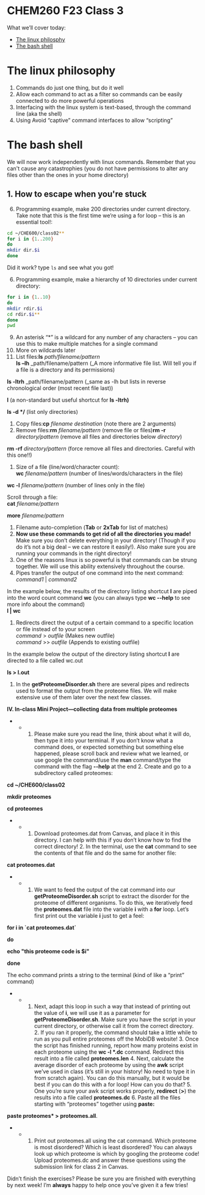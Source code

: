 # CHEM260 F23 Class 3

What we’ll cover today: 
* [The linux philosphy](#the-linux-philosophy)
* [The bash shell](#the-bash-shell)

# The linux philosophy
1. Commands do just one thing, but do it well
2. Allow each command to act as a filter so commands can be easily connected to do more powerful operations
3. Interfacing with the linux system is text-based, through the command line (aka the shell)
4. Using Avoid “captive” command interfaces to allow “scripting”

# The bash shell
We will now work independently with linux commands. Remember that you can't cause any catastrophies (you do not have permissions to alter any files other than the ones in your home directory)
## 1. How to escape when you're stuck

6. Programming example, make 200 directories under current directory. Take note that this is the first time we’re using a for loop – this is an essential tool!:

```bash
cd ~/CHE600/class02**
for i in {1..200}  
do  
mkdir dir.$i  
done
```

Did it work? type ```ls``` and see what you got!

6. Programming example, make a hierarchy of 10 directories under current directory:

```bash
for i in {1..10}  
do  
mkdir rdir.$i  
cd rdir.$i**
done
pwd
```

9. An asterisk “\*” is a wildcard for any number of any characters – you can use this to make multiple matches for a single command
10. More on wildcards later
11. List files:**ls** _path/filename/pattern_  
    **ls –lh** _path/filename/pattern (_A more informative file list. Will tell you if a file is a directory and its permissions)

**ls -ltrh** _path/filename/pattern (_same as -lh but lists in reverse chronological order (most recent file last))

**l** (a non-standard but useful shortcut for **ls -ltrh)**

**ls -d \*/** (list only directories)

1. Copy files:**cp** _filename destination_ (note there are 2 arguments)
2. Remove files:**rm** _filename/pattern_ (remove file or files)**rm -r** _directory/pattern_ (remove all files and directories below _directory_)

**rm -rf** _directory/pattern_ (force remove all files and directories. Careful with this one‼)

1. Size of a file (line/word/character count):  
    **wc** _filename/pattern_ (number of lines/words/characters in the file)

**wc \-l** _filename/pattern_ (number of lines only in the file)

Scroll through a file:  
**cat** _filename/pattern_

**more** _filename/pattern_

1. Filename auto-completion (**Tab** or **2xTab** for list of matches)
2. **Now use these commands to get rid of all the directories you made!** Make sure you don’t delete everything in your directory! (Though if you do it’s not a big deal – we can restore it easily!). Also make sure you are running your commands in the right directory!
3. One of the reasons linux is so powerful is that commands can be strung together. We will use this ability extensively throughout the course.
4. Pipes transfer the output of one command into the next command:  
    _command1_ | _command2_

In the example below, the results of the directory listing shortcut **l** are piped into the word count command **wc** (you can always type **wc --help** to see more info about the command)  
**l | wc**

1. Redirects direct the output of a certain command to a specific location or file instead of to your screen  
    _command_ > _outfile_ (Makes new outfile)  
    _command_ >> _outfile_ (Appends to existing outfile)

In the example below the output of the directory listing shortcut **l** are directed to a file called wc.out

**ls > l.out**

1. In the **getProteomeDisorder.sh** there are several pipes and redirects used to format the output from the proteome files. We will make extensive use of them later over the next few classes.

**IV. In-class Mini Project—collecting data from multiple proteomes**

- - 1. Please make sure you read the line, think about what it will do, then type it into your terminal. If you don’t know what a command does, or expected something but something else happened, please scroll back and review what we learned, or use google the command/use the **man** command/type the command with the flag **\--help** at the end
        2.  Create and go to a subdirectory called proteomes:

**cd ~/CHE600/class02**

**mkdir proteomes**

**cd proteomes**

- - 1. Download proteomes.dat from Canvas, and place it in this directory. I can help with this if you don’t know how to find the correct directory!
        2.  In the terminal, use the **cat** command to see the contents of that file and do the same for another file:

**cat proteomes.dat**

- - 1. We want to feed the output of the cat command into our **getProteomeDisorder.sh** script to extract the disorder for the proteome of different organisms. To do this, we iteratively feed the **proteomes.dat** file into the variable **i** with a **for** loop. Let’s first print out the variable **i** just to get a feel:

**for i in \`cat proteomes.dat\`**

**do**

**echo "this proteome code is $i"**

**done**

The echo command prints a string to the terminal (kind of like a “print” command)

- - 1. Next, adapt this loop in such a way that instead of printing out the value of **i**, we will use it as a parameter for **getProteomeDisorder.sh**. Make sure you have the script in your current directory, or otherwise call it from the correct directory.
        2.  If you ran it properly, the command should take a little while to run as you pull entire proteomes off the MobiDB website!
        3.  Once the script has finished running, report how many proteins exist in each proteome using the **wc -l \*.dc** command. Redirect this result into a file called **proteomes.len**
        4.  Next, calculate the average disorder of each proteome by using the **awk** script we’ve used in class (it’s still in your history! No need to type it in from scratch again). You can do this manually, but it would be best if you can do this with a for loop! How can you do that?
        5.  One you’re sure your awk script works properly, **redirect** (**\>**) the results into a file called **proteomes.dc**
        6.  Paste all the files starting with “proteomes” together using **paste:**

**paste proteomes\* > proteomes.all**.

- - 1. Print out proteomes.all using the cat command. Which proteome is most disordered? Which is least disordered? You can always look up which proteome is which by googling the proteome code! Upload proteomes.dc and answer these questions using the submission link for class 2 in Canvas.

Didn’t finish the exercises? Please be sure you are finished with everything by next week! I’m **always** happy to help once you’ve given it a few tries!